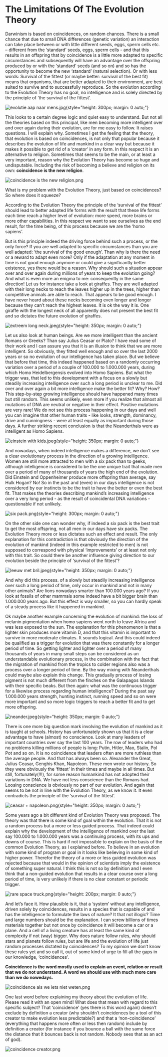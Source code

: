 # The Limitations Of The Evolution Theory

Darwinism is based on coincidences, on random chances. There is a small chance that due to small DNA differences (genetic variation) an interaction can take place between or with little different seeds, eggs, sperm cells etc. – different from the ‘standard’ seeds, eggs, sperm cells - and that this results in an offspring that by coincidence is a little more adapted to specific circumstances and subsequently will have an advantage over the offspring produced by or with the ‘standard’ seeds (and so on) and so has the opportunity to become the new ‘standard’ (natural selection). Or with less words: Survival of the fittest (or maybe better: survival of the best fit) means that organisms, that are better adapted to their environment, are best suited to survive and to successfully reproduce. So the evolution according to the Evolution Theory has no goal, no intelligence and is solely directed by the principle of ‘the survival of the fittest’.

![evolutie aap naar mens.jpg](/evolutie%20aap%20naar%20mens.jpg){style="height: 300px; margin: 0 auto;"}

This looks to a certain degree logic and quiet easy to understand. But not all the theories based on this principal, like men becoming more intelligent over and over again during their evolution, are for me easy to follow. It raises questions. I will explain why. Sometimes I get the feeling that the theory, that evolution is based on coincidences, is not only that popular because it describes the evolution of life and mankind in a clear way but because it makes it possible to get rid of a ‘creator’ in any form. In this respect it is an alternative to religion. Sometimes that seems to be the main, or at least a very important, reason why the Evolution Theory has become so huge and undisputable. Including the risk of becoming a believe and religion on its own: **coincidence is the new religion**.

![coincidence is the new religion.png](/coincidence%20is%20the%20new%20religion.png)

What is my problem with the Evolution Theory, just based on coincidences? So where does it squeeze?

According to the Evolution Theory the principle of the ‘survival of the fittest’ should lead to better adapted life forms with the result that these life forms each time reach a higher level of evolution: more speed, more brains or more other capabilities. In this respect we want to see ourselves as the end result, for the time being, of this process because we are the ‘homo sapiens’.

But is this principle indeed the driving force behind such a process, or the only force? If you are well adapted to specific circumstances than you are well adapted: ‘the survival of the good enough’. Than why is there the need or a reward to adapt even more? Only if the adaptation at any moment in time is not good enough anymore or could give a significantly better existence, yes there would be a reason. Why should such a situation appear over and over again during millions of years to keep the evolution going? And what is even more an enigma to me: consequently in the same direction! Let us for instance take a look at giraffes. They are well adapted with their long necks to reach the leaves higher up in the trees, higher than competitive animals are able to reach. That appears to be good enough. I have never heard about these necks becoming even longer and longer because they can’t reach the highest leaves. It is ok the way it is. One giraffe with the longest neck of all apparently does not present the best fit and so dictates the future evolution of giraffes.

![extreem long neck.jpeg](/extreem%20long%20neck.jpeg){style="height: 350px; margin: 0 auto;"}

Let us also look at human beings. Are we more intelligent than the ancient Romans or Greeks? Than say Julius Ceasar or Plato? I have read some of their work and I can assure you that it is an illusion to think that we are more intelligent. So obviously, they fitted well enough and so over the last 2000 years or so no evolution of our intelligence has taken place. But we believe that before that time, this indeed happened based on a randomly occurring variation over a period of a couple of 100.000 to 1.000.000 years, during which Homo Heidelbergensis evolved into Homo Sapiens. But what the trigger was, that led to this development with a focus on a slowly but steadily increasing intelligence over such a long period is unclear to me. Did over and over again a bit more intelligence make the better fit? Why? How? This step-by-step growing intelligence should have happened many times but still random. This seems unlikely, even more if you realize that almost all mutations of DNA are neutral or negative in their effect. Positive mutations are very rare! We do not see this process happening in our days and well you can imagine that other human traits - like looks, strength, dominancy, drive and cunningness - were at least equally as important during those days. A further striking recent conclusion is that the Neanderthals were as intelligent as Homo Sapiens.

![einstein with kids.jpeg](/einstein%20with%20kids.jpeg){style="height: 350px; margin: 0 auto;"}

And nowadays, when indeed intelligence makes a difference, we don’t see a clear evolutionary process in the direction of a growing intelligence. Women are still more attracted to men with a six pack than to geeks, although intelligence is considered to be the one unique trait that made men over a period of many of thousands of years the high end of the evolution. Did Einstein and Oppenheimer produce more offspring than average, say Hulk Hogan? No! So in the past and (even) in our days intelligence is not considered by our instincts to be the trait to have the better or even the best fit. That makes the theories describing mankind’s increasing intelligence over a very long period - as the result of coincidental DNA variations - questionable if not unlikely.

![six pack.png](/six%20pack.png){style="height: 300px; margin: 0 auto;"}

On the other side one can wonder why, if indeed a six pack is the best trait to get the most offspring, not all men in our days have six packs. The Evolution Theory more or less dictates such an effect and result. The only explanation for this contradiction is that obviously the direction of the evolution of mankind (indeed in this example restricted to men) is not supposed to correspond with physical ‘improvements’ or at least not only with this trait. So could there be another influence giving direction to our evolution beside the principle of ‘survival of the fittest’?

![leeuw met bril.jpeg](/leeuw%20met%20bril.jpeg){style="height: 350px; margin: 0 auto;"}

And why did this process. of a slowly but steadily increasing intelligence over such a long period of time, only occur in mankind and not in many other animals? Are lions nowadays smarter than 100.000 years ago? If you look at fossils of other mammals some indeed have a bit bigger brain than 1.000.000 years ago. But this effect is way smaller, so you can hardly speak of a steady process like it happened in mankind.

Ok maybe another example concerning the evolution of mankind: the loss of melanin pigmentation when homo sapiens went north to leave Africa and was less exposed to the sun. The explanation for this phenomenon is that a lighter skin produces more vitamin D, and that this vitamin is important to survive in more moderate climates. It sounds logical. And this could indeed be qualified as a trigger for evolution that was there constantly for a longer period of time. So getting lighter and lighter over a period of many thousands of years in many small steps can be considered as un understandable evolutionary process, in the combination with the fact that the migration of mankind from the tropics to colder regions also was a process over a longer period of time. By the way mixing with Neanderthals could maybe also explain this change. This gradually process of losing pigment is not much different from the finches on the Galapagos Islands with their specific beaks. But then again: what was the continuous trigger for a likewise process regarding human intelligence? During the past say 1.000.000 years strength, hunting instinct, running speed and so on were more important and so more logic triggers to reach a better fit and to get more offspring.

![neander.jpeg](/neander.jpeg){style="height: 350px; margin: 0 auto;"}

There is one more big question mark involving the evolution of mankind as it is taught at schools. History has unfortunately shown us that it is a clear advantage to have (almost) no conscience. Look at many leaders of important countries over say the last 100 years. The row of leaders who had no problems killing millions of people is long: Putin, Hitler, Mao, Stalin, Pol Pot and so on. It is no coincidence that leaders often are more ruthless than the average people. And that has always been so. Alexander the Great, Julius Ceasar, Genghis Khan, Napoleon. These men wrote our history. So they were obviously the ‘fittest’ in their times and maybe in all times. But still, fortunately(!!!), for some reason humankind has not adopted their variations in DNA. We have not less conscience than the Romans had. Loosing conscience is obviously no part of our evolution. And again that seems to be not in line with the Evolution Theory, as we know it. It even contradicts the principle of the ‘survival of the fittest’.

![ceasar + napoleon.png](/ceasar%20%2B%20napoleon.png){style="height: 350px; margin: 0 auto;"}

Some years ago a bit different kind of Evolution Theory was proposed. The theory was that there is some kind of goal within the evolution. That it is not a random process but a more or less guided process. That indeed could explain why the development of the intelligence of mankind over the last say 100.000 to 1.000.000 years was a continuing process, with its ups and downs of course. This is hard if not impossible to explain on the basis of the common Evolution Theory, as I explained before. To believe in an evolution with some kind of program or goal in it looks like believing in some kind of higher power. Therefor the theory of a more or less guided evolution was rejected because that would in the opinion of scientists imply the existence of something super natural. I think this is not so by definition and I even think that a non-guided evolution that results in a clear course over a long period of time, is very unlikely if there is no clear constant or periodic trigger.

![rare space truck.png](/rare%20space%20truck.png){style="height: 200px; margin: 0 auto;"}

And let’s face it. How plausible is it, that a ‘system’ without any intelligence, driven solely by coincidences, results in a species that is capable of and has the intelligence to formulate the laws of nature? It that not illogic? Time and large numbers should be the explanation. I can screw billions of times materials together but not once by coincidence it will become a car or a plane. And a cell of a living creature has at least the same kind of complexity if not (way) bigger. Why does nature follow rules, why should stars and planets follow rules, but are life and the evolution of life just random processes dictated by coincidences? To my opinion we don’t know these rules yet and so call it, out of some kind of urge to fill all the gaps in our knowledge, ‘coincidences’.

**Coincidence is the word mostly used to explain an event, relation or result that we do not understand. A word we should use with much more care than we do nowedays.**

![coincidence als we iets niet weten.png](/coincidence%20als%20we%20iets%20niet%20weten.png)

One last word before explaining my theory about the evolution of life. Please read it with an open mind! What does that mean with regard to this specific subject? That ‘coincidence’ (yes there is this word again) doesn’t exclude by definition a creator (why shouldn’t coincidences be a tool of this creator to make evolution less predictable?) and that a ‘non-coincidence’ (everything that happens more often or less then random) include by definition a creator (for instance if you bounce a ball with the same force the distance that it bounces back is not random. Nobody sees that as an act of god).

![coincidence creator.png](/coincidence%20creator.png)

